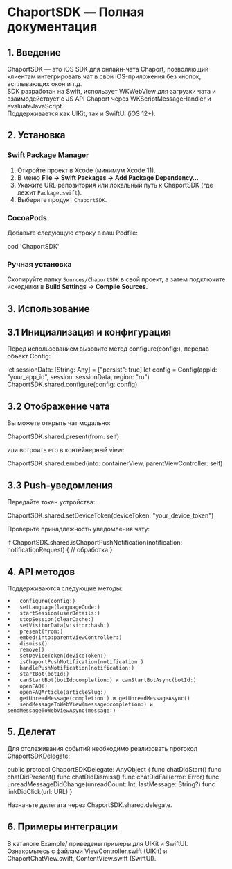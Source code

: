 # ChaportSDK — Полная документация

## 1. Введение

ChaportSDK — это iOS SDK для онлайн-чата Chaport, позволяющий клиентам интегрировать чат в свои iOS-приложения без кнопок, всплывающих окон и т.д.  
SDK разработан на Swift, использует WKWebView для загрузки чата и взаимодействует с JS API Chaport через WKScriptMessageHandler и evaluateJavaScript.  
Поддерживается как UIKit, так и SwiftUI (iOS 12+).

## 2. Установка

### Swift Package Manager

1. Откройте проект в Xcode (минимум Xcode 11).
2. В меню **File → Swift Packages → Add Package Dependency...**
3. Укажите URL репозитория или локальный путь к ChaportSDK (где лежит `Package.swift`).
4. Выберите продукт `ChaportSDK`.

### CocoaPods

Добавьте следующую строку в ваш Podfile:

pod 'ChaportSDK'

### Ручная установка

Скопируйте папку `Sources/ChaportSDK` в свой проект, а затем подключите исходники в **Build Settings** → **Compile Sources**.

## 3. Использование

## 3.1 Инициализация и конфигурация

Перед использованием вызовите метод configure(config:), передав объект Config:

let sessionData: [String: Any] = ["persist": true]
let config = Config(appId: "your_app_id", session: sessionData, region: "ru")
ChaportSDK.shared.configure(config: config)

## 3.2 Отображение чата

Вы можете открыть чат модально:

ChaportSDK.shared.present(from: self)

или встроить его в контейнерный view:

ChaportSDK.shared.embed(into: containerView, parentViewController: self)

## 3.3 Push-уведомления

Передайте токен устройства:

ChaportSDK.shared.setDeviceToken(deviceToken: "your_device_token")

Проверьте принадлежность уведомления чату:

if ChaportSDK.shared.isChaportPushNotification(notification: notificationRequest) {
    // обработка
}

## 4. API методов

Поддерживаются следующие методы:

	•	configure(config:)
	•	setLanguage(languageCode:)
	•	startSession(userDetails:)
	•	stopSession(clearCache:)
	•	setVisitorData(visitor:hash:)
	•	present(from:)
	•	embed(into:parentViewController:)
	•	dismiss()
	•	remove()
	•	setDeviceToken(deviceToken:)
	•	isChaportPushNotification(notification:)
	•	handlePushNotification(notification:)
	•	startBot(botId:)
	•	canStartBot(botId:completion:) и canStartBotAsync(botId:)
	•	openFAQ()
	•	openFAQArticle(articleSlug:)
	•	getUnreadMessage(completion:) и getUnreadMessageAsync()
	•	sendMessageToWebView(message:completion:) и sendMessageToWebViewAsync(message:)

## 5. Делегат

Для отслеживания событий необходимо реализовать протокол ChaportSDKDelegate:

public protocol ChaportSDKDelegate: AnyObject {
    func chatDidStart()
    func chatDidPresent()
    func chatDidDismiss()
    func chatDidFail(error: Error)
    func unreadMessageDidChange(unreadCount: Int, lastMessage: String?)
    func linkDidClick(url: URL)
}

Назначьте делегата через ChaportSDK.shared.delegate.

## 6. Примеры интеграции

В каталоге Example/ приведены примеры для UIKit и SwiftUI. Ознакомьтесь с файлами ViewController.swift (UIKit) и ChaportChatView.swift, ContentView.swift (SwiftUI).

